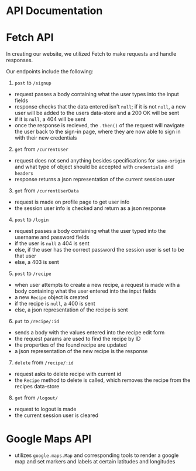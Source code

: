 # API Documentation

# Fetch API

In creating our website, we utilized Fetch to make requests and handle responses. 

Our endpoints include the following:

1) `post` to `/signup`
- request passes a body containing what the user types into the input fields 
- response checks that the data entered isn't `null`; if it is not `null`, a new user will be added to the users data-store and a 200 OK will be sent
- if it is `null`, a 404 will be sent
- once the response is recieved, the `.then()` of the request will navigate the user back to the sign-in page, where they are now able to sign in with their new credentials

2) `get` from `/currentUser`
- request does not send anything besides specifications for `same-origin` and what type of object should be accepted with `credentials` and `headers`
- response returns a json representation of the current session user

3) `get` from `/currentUserData`
- request is made on profile page to get user info
- the session user info is checked and return as a json response

4) `post` to `/login`
- request passes a body containing what the user typed into the username and password fields
- if the user is `null` a 404 is sent
- else, if the user has the correct password the session user is set to be that user
- else, a 403 is sent

5) `post` to `/recipe`
- when user attempts to create a new recipe, a request is made with a body containing what the user entered into the input fields
- a new `Recipe` object is created
- if the recipe is `null`, a 400 is sent
- else, a json representation of the recipe is sent

6) `put` to `/recipe/:id`
- sends a body with the values entered into the recipe edit form
- the request params are used to find the recipe by ID
- the properties of the found recipe are updated
- a json representation of the new recipe is the response

7) `delete` from `/recipe/:id`
- request asks to delete recipe with current id
- the `Recipe` method to delete is called, which removes the recipe from the recipes data-store

8) `get` from `/logout/`
- request to logout is made
- the current session user is cleared


# Google Maps API

- utilizes `google.maps.Map` and corresponding tools to render a google map and set markers and labels at certain latitudes and longitudes